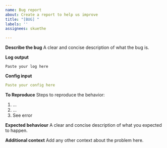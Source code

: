 ```yaml
---
name: Bug report
about: Create a report to help us improve
title: "[BUG] "
labels: ''
assignees: skuethe

---
```


**Describe the bug**
A clear and concise description of what the bug is.

**Log output**
```
Paste your log here
```

**Config input**
```yaml
Paste your config here
```

**To Reproduce**
Steps to reproduce the behavior:
1. ...
2. ...
3. See error

**Expected behaviour**
A clear and concise description of what you expected to happen.

**Additional context**
Add any other context about the problem here.
